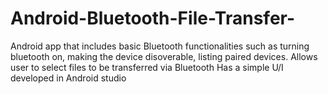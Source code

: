 # Android-Bluetooth-File-Transfer-


Android app that includes basic Bluetooth functionalities such as turning bluetooth on, making the device disoverable, listing paired devices. Allows user to select files to be transferred via Bluetooth
Has a simple U/I developed in Android studio
